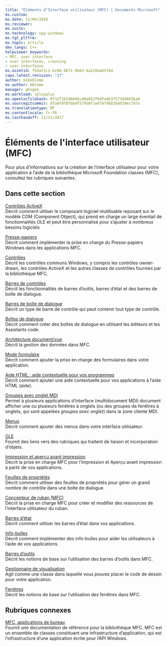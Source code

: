 ```yaml
---
title: "Éléments d’Interface utilisateur (MFC) | Documents Microsoft"
ms.custom: 
ms.date: 11/04/2016
ms.reviewer: 
ms.suite: 
ms.technology: cpp-windows
ms.tgt_pltfrm: 
ms.topic: article
dev_langs: C++
helpviewer_keywords:
- MFC, user interface
- user interfaces, creating
- user interfaces
ms.assetid: f5daf2c1-bc08-4b71-9b03-da2c0aab5764
caps.latest.revision: "17"
author: mikeblome
ms.author: mblome
manager: ghogen
ms.workload: cplusplus
ms.openlocfilehash: 0f32f1b1906dbcd0a653f6dfe0b3f573dd0836a8
ms.sourcegitcommit: 8fa8fdf0fbb4f57950f1e8f4f9b81b4d39ec7d7a
ms.translationtype: MT
ms.contentlocale: fr-FR
ms.lasthandoff: 12/21/2017
---
```

# <a name="user-interface-elements-mfc"></a>Éléments de l'interface utilisateur (MFC)
Pour plus d’informations sur la création de l’interface utilisateur pour votre application à l’aide de la bibliothèque Microsoft Foundation classes (MFC), consultez les rubriques suivantes.  
  
## <a name="in-this-section"></a>Dans cette section  
 [Contrôles ActiveX](../mfc/activex-controls.md)  
 Décrit comment utiliser le composant logiciel réutilisable reposant sur le modèle COM (Component Object), qui prend en charge un large éventail de fonctionnalités OLE et peut être personnalisé pour s’ajuster à nombreux besoins logiciels  
  
 [Presse-papiers](../mfc/clipboard.md)  
 Décrit comment implémenter la prise en charge du Presse-papiers Windows dans les applications MFC.  
  
 [Contrôles](../mfc/controls-mfc.md)  
 Décrit les contrôles communs Windows, y compris les contrôles owner-drawn, les contrôles ActiveX et les autres classes de contrôles fournies par la bibliothèque MFC.  
  
 [Barres de contrôles](../mfc/control-bars.md)  
 Décrit les fonctionnalités de barres d’outils, barres d’état et des barres de boîte de dialogue.  
  
 [Barres de boîte de dialogue](../mfc/dialog-bars.md)  
 Décrit un type de barre de contrôle qui peut contenir tout type de contrôle.  
  
 [Boîtes de dialogue](../mfc/dialog-boxes.md)  
 Décrit comment créer des boîtes de dialogue en utilisant les éditeurs et les Assistants code.  
  
 [Architecture document/vue](../mfc/document-view-architecture.md)  
 Décrit la gestion des données dans MFC.  
  
 [Mode formulaire](../mfc/form-views-mfc.md)  
 Décrit comment ajouter la prise en charge des formulaires dans votre application.  
  
 [Aide HTML : aide contextuelle pour vos programmes](../mfc/html-help-context-sensitive-help-for-your-programs.md)  
 Décrit comment ajouter une aide contextuelle pour vos applications à l’aide HTML (aide).  
  
 [Groupes avec onglet MDI](../mfc/mdi-tabbed-groups.md)  
 Permet à plusieurs applications d’interface (multidocument MDI) document afficher une ou plusieurs fenêtres à onglets (ou des groupes de fenêtres à onglets, qui sont appelées *groupes avec onglet*) dans la zone cliente MDI.  
  
 [Menus](../mfc/menus-mfc.md)  
 Décrit comment ajouter des menus dans votre interface utilisateur.  
  
 [OLE](../mfc/ole-mfc.md)  
 Fournit des liens vers des rubriques qui traitent de liaison et incorporation d’objets.  
  
 [Impression et aperçu avant impression](../mfc/printing-and-print-preview.md)  
 Décrit la prise en charge MFC pour l’impression et Aperçu avant impression à partir de vos applications.  
  
 [Feuilles de propriétés](../mfc/property-sheets-mfc.md)  
 Décrit comment utiliser des feuilles de propriétés pour gérer un grand nombre de contrôle dans une boîte de dialogue.  
  
 [Concepteur de ruban (MFC)](../mfc/ribbon-designer-mfc.md)  
 Décrit la prise en charge MFC pour créer et modifier des ressources de l’interface utilisateur du ruban.  
  
 [Barres d’état](../mfc/status-bars.md)  
 Décrit comment utiliser les barres d’état dans vos applications.  
  
 [Info-bulles](../mfc/tool-tips.md)  
 Décrit comment implémenter des info-bulles pour aider les utilisateurs à l’aide de vos applications.  
  
 [Barres d’outils](../mfc/toolbars.md)  
 Décrit les notions de base sur l’utilisation des barres d’outils dans MFC.  
  
 [Gestionnaire de visualisation](../mfc/visualization-manager.md)  
 Agit comme une classe dans laquelle vous pouvez placer le code de dessin pour votre application.  
  
 [Fenêtres](../mfc/windows.md)  
 Décrit les notions de base sur l’utilisation des fenêtres dans MFC.  
  
## <a name="related-sections"></a>Rubriques connexes  
 [MFC, applications de bureau](../mfc/mfc-desktop-applications.md)  
 Fournit une documentation de référence pour la bibliothèque MFC. MFC est un ensemble de classes constituant une infrastructure d’application, qui est l’infrastructure d’une application écrite pour l’API Windows.


